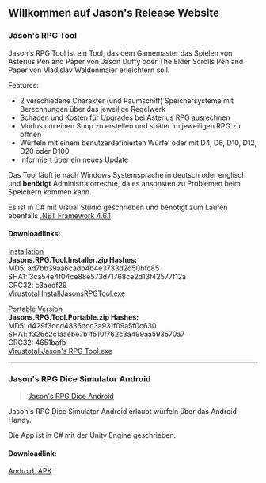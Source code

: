 ## Willkommen auf Jason's Release Website

### Jason's RPG Tool
<blockquote class="imgur-embed-pub" lang="en" data-id="a/r2M2RQb"><a href="//imgur.com/r2M2RQb"></a></blockquote><script async src="//s.imgur.com/min/embed.js" charset="utf-8"></script>

Jason's RPG Tool ist ein Tool, das dem Gamemaster das Spielen von Asterius Pen and Paper von Jason Duffy oder The Elder Scrolls Pen and Paper von Vladislav Waldenmaier erleichtern soll.

Features:
- 2 verschiedene Charakter (und Raumschiff) Speichersysteme mit Berechnungen über das jeweilige Regelwerk
- Schaden und Kosten für Upgrades bei Asterius RPG ausrechnen
- Modus um einen Shop zu erstellen und später im jeweiligen RPG zu öffnen
- Würfeln mit einem benutzerdefinierten Würfel oder mit D4, D6, D10, D12, D20 oder D100
- Informiert über ein neues Update

Das Tool läuft je nach Windows Systemsprache in deutsch oder englisch und **benötigt** Administratorrechte, da es ansonsten zu Problemen beim Speichern kommen kann.

Es ist in C# mit Visual Studio geschrieben und benötigt zum Laufen ebenfalls [.NET Framework 4.6.1](https://www.microsoft.com/de-ch/download/details.aspx?id=49982).

#### Downloadlinks:

[Installation](https://github.com/Jason360x/jason360x.github.io/releases/download/v1.0.0/Jasons.RPG.Tool.Installer.zip)
<br><b>Jasons.RPG.Tool.Installer.zip Hashes: </b>
<br> MD5: ad7bb39aa6cadb4b4e3733d2d50bfc85
<br> SHA1: 3ca54e4f04ce88e573d71768ce2d13f42577f12a
<br> CRC32: c3aedf29
<br> [Virustotal InstallJasonsRPGTool.exe](https://www.virustotal.com/gui/file-analysis/MDZiNTQ1MGMyYWM5ZDFjYjhkMzY5Nzc2OWJlODgxODM6MTU1MzY5Nzc4Mg==)

[Portable Version](https://github.com/Jason360x/jason360x.github.io/releases/download/v1.0.0/Jasons.RPG.Tool.Portable.zip)
<br><b>Jasons.RPG.Tool.Portable.zip Hashes: </b>
<br> MD5: d429f3dcd4836dcc3a931f09a5f0c630
<br> SHA1: f326c2c1aaebe7b1f510f762c3a499aa593570a7
<br> CRC32: 4651bafb
<br> [Virustotal Jason's RPG Tool.exe](https://www.virustotal.com/gui/file-analysis/ZDZmOWM3OGYxODc5ZGEyMWJhM2ExMWJiYzI4MjY5ZTA6MTU1MzY5NzgzNg==/)


----

### Jason's RPG Dice Simulator Android
<blockquote class="imgur-embed-pub" lang="en" data-id="a/f2bGIbh"><a href="//imgur.com/f2bGIbh">Jason&#39;s RPG Dice Android</a></blockquote><script async src="//s.imgur.com/min/embed.js" charset="utf-8"></script>

Jason's RPG Dice Simulator Android erlaubt würfeln über das Android Handy.

Die App ist in C# mit der Unity Engine geschrieben.

#### Downloadlink:

[Android .APK](https://github.com/Jason360x/jason360x.github.io/releases/download/v1.0/JasonsRPGDiceAndroid.7z)